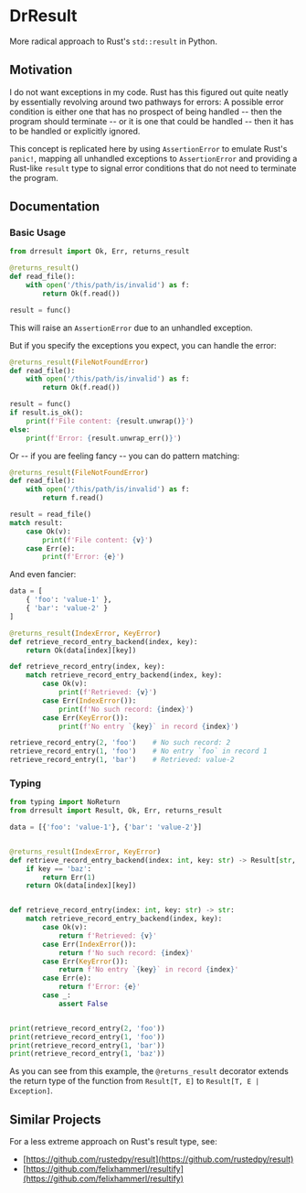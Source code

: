 # DrResult

More radical approach to Rust's `std::result` in Python.

## Motivation

I do not want exceptions in my code.
Rust has this figured out quite neatly
by essentially revolving around two pathways for errors:
A possible error condition is either one that has no prospect of being handled
-- then the program should terminate -- or it is one that could be handled --
then it has to be handled or explicitly ignored.

This concept is replicated here by using `AssertionError` to emulate Rust's `panic!`,
mapping all unhandled exceptions to `AssertionError`
and providing a Rust-like `result` type to signal error conditions that do not need to terminate
the program.

## Documentation

### Basic Usage

```python
from drresult import Ok, Err, returns_result

@returns_result()
def read_file():
    with open('/this/path/is/invalid') as f:
        return Ok(f.read())

result = func()
```
This will raise an `AssertionError` due to an unhandled exception.

But if you specify the exceptions you expect, you can handle the error:
```python
@returns_result(FileNotFoundError)
def read_file():
    with open('/this/path/is/invalid') as f:
        return Ok(f.read())

result = func()
if result.is_ok():
    print(f'File content: {result.unwrap()}')
else:
    print(f'Error: {result.unwrap_err()}')
```

Or -- if you are feeling fancy -- you can do pattern matching:
```python
@returns_result(FileNotFoundError)
def read_file():
    with open('/this/path/is/invalid') as f:
        return f.read()

result = read_file()
match result:
    case Ok(v):
        print(f'File content: {v}')
    case Err(e):
        print(f'Error: {e}')
```

And even fancier:
```python
data = [
    { 'foo': 'value-1' },
    { 'bar': 'value-2' }
]

@returns_result(IndexError, KeyError)
def retrieve_record_entry_backend(index, key):
    return Ok(data[index][key])

def retrieve_record_entry(index, key):
    match retrieve_record_entry_backend(index, key):
        case Ok(v):
            print(f'Retrieved: {v}')
        case Err(IndexError()):
            print(f'No such record: {index}')
        case Err(KeyError()):
            print(f'No entry `{key}` in record {index}')

retrieve_record_entry(2, 'foo')    # No such record: 2
retrieve_record_entry(1, 'foo')    # No entry `foo` in record 1
retrieve_record_entry(1, 'bar')    # Retrieved: value-2
```

### Typing

```python
from typing import NoReturn
from drresult import Result, Ok, Err, returns_result

data = [{'foo': 'value-1'}, {'bar': 'value-2'}]


@returns_result(IndexError, KeyError)
def retrieve_record_entry_backend(index: int, key: str) -> Result[str, int]:
    if key == 'baz':
        return Err(1)
    return Ok(data[index][key])


def retrieve_record_entry(index: int, key: str) -> str:
    match retrieve_record_entry_backend(index, key):
        case Ok(v):
            return f'Retrieved: {v}'
        case Err(IndexError()):
            return f'No such record: {index}'
        case Err(KeyError()):
            return f'No entry `{key}` in record {index}'
        case Err(e):
            return f'Error: {e}'
        case _:
            assert False


print(retrieve_record_entry(2, 'foo'))
print(retrieve_record_entry(1, 'foo'))
print(retrieve_record_entry(1, 'bar'))
print(retrieve_record_entry(1, 'baz'))
```
As you can see from this example, the `@returns_result` decorator extends the return type of the function from `Result[T, E]` to `Result[T, E | Exception]`.

## Similar Projects

For a less extreme approach on Rust's result type, see:

* [https://github.com/rustedpy/result](https://github.com/rustedpy/result)
* [https://github.com/felixhammerl/resultify](https://github.com/felixhammerl/resultify)
